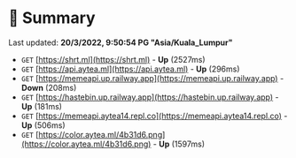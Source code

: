 # 📖 Summary
Last updated: **20/3/2022, 9:50:54 PG "Asia/Kuala_Lumpur"**

- `GET` [https://shrt.ml](https://shrt.ml) - **Up** (2527ms)
- `GET` [https://api.aytea.ml](https://api.aytea.ml) - **Up** (296ms)
- `GET` [https://memeapi.up.railway.app](https://memeapi.up.railway.app) - **Down** (208ms)
- `GET` [https://hastebin.up.railway.app](https://hastebin.up.railway.app) - **Up** (181ms)
- `GET` [https://memeapi.aytea14.repl.co](https://memeapi.aytea14.repl.co) - **Up** (506ms)
- `GET` [https://color.aytea.ml/4b31d6.png](https://color.aytea.ml/4b31d6.png) - **Up** (1597ms)
